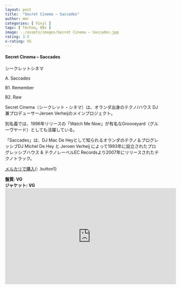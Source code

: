 ```yaml
---
layout: post
title:  "Secret Cinema – Saccades"
author: mmr
categories: [ Vinyl ]
tags: [ Techno, 00s ]
image: ../assets/images/Secret Cinema – Saccades.jpg
rating: 3.5
v-rating: VG
---
```


#### Secret Cinema – Saccades

シークレットシネマ

A. Saccades

B1. Remember

B2. Raw

Secret Cinema（シークレット・シネマ）は、オランダ出身のテクノ/ハウス DJ兼プロデューサーJeroen Verheijのメインプロジェクト。

別名義では、1996年リリースの「Watch Me Now」が有名なGrooveyard（グルーヴヤード）としても活躍している。

「Saccades」は、DJ Mac De Heyとして知られるオランダのテクノ＆プログレッシブDJ Michel De Hey と Jeroen Verheij によって1993年に設立されたプログレッシブハウス & テクノレーベルEC Recordsより2007年にリリースされたテクノトラック。


[メルカリで購入](https://jp.mercari.com/item/m20960012767?afid=6142608987){: .button1}

<div class="mt-4 mb-4 d-flex align-items-center">
<strong class="mr-1">盤質: VG</strong>
</div>
<div class="mt-4 mb-4 d-flex align-items-center">
<strong class="mr-1">ジャケット: VG</strong>
</div>

<iframe width="560" height="315" src="https://www.youtube.com/embed/4bdYkaa5qHs?si=hGtdx-6n82MvNO7C" title="YouTube video player" frameborder="0" allow="accelerometer; autoplay; clipboard-write; encrypted-media; gyroscope; picture-in-picture; web-share" referrerpolicy="strict-origin-when-cross-origin" allowfullscreen></iframe>